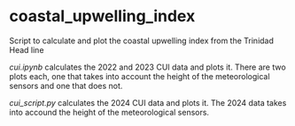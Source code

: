 # coastal_upwelling_index

Script to calculate and plot the coastal upwelling index from the Trinidad Head line

*cui.ipynb* calculates the 2022 and 2023 CUI data and plots it. There are two plots each, one that takes into account the height of the meteorological sensors and one that does not. 

*cui_script.py* calculates the 2024 CUI data and plots it. The 2024 data takes into accound the height of the meteorological sensors.
